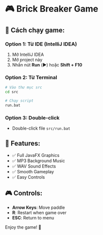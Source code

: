 # 🎮 Brick Breaker Game

## 🚀 Cách chạy game:

### Option 1: Từ IDE (IntelliJ IDEA)
1. Mở IntelliJ IDEA
2. Mở project này
3. Nhấn nút **Run** (▶️) hoặc **Shift + F10**

### Option 2: Từ Terminal
```bash
# Vào thư mục src
cd src

# Chạy script
run.bat
```

### Option 3: Double-click
- Double-click file `src/run.bat`

## 🎵 Features:
- ✅ Full JavaFX Graphics
- ✅ MP3 Background Music  
- ✅ WAV Sound Effects
- ✅ Smooth Gameplay
- ✅ Easy Controls

## 🎮 Controls:
- **Arrow Keys**: Move paddle
- **R**: Restart when game over
- **ESC**: Return to menu

Enjoy the game! 🎉